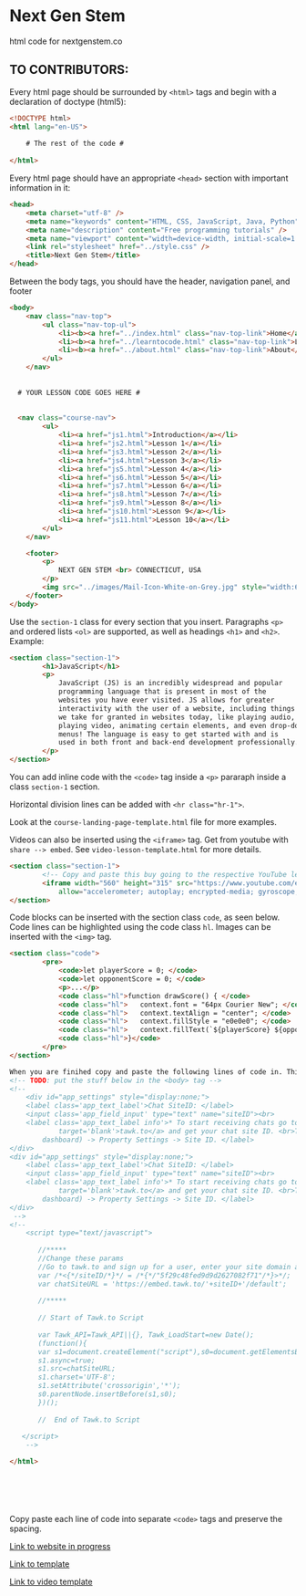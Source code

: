 # Next Gen Stem

html code for nextgenstem.co

## TO CONTRIBUTORS:

Every html page should be surrounded by `<html>` tags and begin with a declaration of doctype (html5):

```html
<!DOCTYPE html>
<html lang="en-US">
    
    # The rest of the code # 
    
</html>
```

Every html page should have an appropriate `<head>` section with important information in it:

```html
<head>
    <meta charset="utf-8" />
    <meta name="keywords" content="HTML, CSS, JavaScript, Java, Python" />
    <meta name="description" content="Free programming tutorials" />
    <meta name="viewport" content="width=device-width, initial-scale=1.0" />
    <link rel="stylesheet" href="../style.css" />
    <title>Next Gen Stem</title>
</head>
```

Between the body tags, you should have the header, navigation panel, and footer

```html
<body>
    <nav class="nav-top">
        <ul class="nav-top-ul">
            <li><b><a href="../index.html" class="nav-top-link">Home</a></b></li>
            <li><b><a href="../learntocode.html" class="nav-top-link">Learn to Code</a></b></li>
            <li><b><a href="../about.html" class="nav-top-link">About</a></b></li>
        </ul>
    </nav>
  
  
  # YOUR LESSON CODE GOES HERE #
  
  
  <nav class="course-nav">
        <ul>
            <li><a href="js1.html">Introduction</a></li>
            <li><a href="js2.html">Lesson 1</a></li>
            <li><a href="js3.html">Lesson 2</a></li>
            <li><a href="js4.html">Lesson 3</a></li>
            <li><a href="js5.html">Lesson 4</a></li>
            <li><a href="js6.html">Lesson 5</a></li>
            <li><a href="js7.html">Lesson 6</a></li>
            <li><a href="js8.html">Lesson 7</a></li>
            <li><a href="js9.html">Lesson 8</a></li>
            <li><a href="js10.html">Lesson 9</a></li>
            <li><a href="js11.html">Lesson 10</a></li>
        </ul>
    </nav>

    <footer>
        <p>
            NEXT GEN STEM <br> CONNECTICUT, USA
        </p>
        <img src="../images/Mail-Icon-White-on-Grey.jpg" style="width:65px; height:65px">
    </footer>
</body>
```

Use the `section-1` class for every section that you insert. Paragraphs `<p>` and ordered lists `<ol>` are supported,
as well as headings `<h1>` and `<h2>`. Example:

```html
<section class="section-1">
        <h1>JavaScript</h1>
        <p>
            JavaScript (JS) is an incredibly widespread and popular
            programming language that is present in most of the
            websites you have ever visited. JS allows for greater
            interactivity with the user of a website, including things
            we take for granted in websites today, like playing audio,
            playing video, animating certain elements, and even drop-down
            menus! The language is easy to get started with and is
            used in both front and back-end development professionally.
        </p>
</section>
```

You can add inline code with the `<code>` tag inside a `<p>` pararaph inside a class `section-1` section.

Horizontal division lines can be added with `<hr class="hr-1">`.

Look at the `course-landing-page-template.html` file for more examples.

Videos can also be inserted using the `<iframe>` tag. Get from youtube with `share --> embed`. See `video-lesson-template.html`
for more details.

```html
<section class="section-1">
        <!-- Copy and paste this buy going to the respective YouTube lesson and clicking "share"-> "embed" -->
        <iframe width="560" height="315" src="https://www.youtube.com/embed/mD3GmqjmqXQ" frameborder="0"
            allow="accelerometer; autoplay; encrypted-media; gyroscope; picture-in-picture" allowfullscreen></iframe>
</section>
```

Code blocks can be inserted with the section class `code`, as seen below. Code lines can be highlighted using the code class `hl`.
Images can be inserted with the `<img>` tag.

```html
<section class="code">
        <pre>
            <code>let playerScore = 0; </code>
            <code>let opponentScore = 0; </code>
            <p>...</p>
            <code class="hl">function drawScore() { </code>
            <code class="hl">   context.font = "64px Courier New"; </code>
            <code class="hl">   context.textAlign = "center"; </code>
            <code class="hl">   context.fillStyle = "e0e0e0"; </code>
            <code class="hl">   context.fillText(`${playerScore} ${opponentScore}`, canvas.width / 2, 60);</code>
            <code class="hl">}</code>
        </pre>
</section>

When you are finihed copy and paste the following lines of code in. This is the live help.
<!-- TODO: put the stuff below in the <body> tag -->
<!-- 
    <div id="app_settings" style="display:none;">
    <label class='app_text_label'>Chat SiteID: </label>
    <input class='app_field_input' type="text" name="siteID"><br>
    <label class='app_text_label info'>* To start receiving chats go to <a href='http://www.tawk.to'
            target='blank'>tawk.to</a> and get your chat site ID. <br>Tawk dashboard -> Admin (at the top of the
        dashboard) -> Property Settings -> Site ID. </label>
</div>
<div id="app_settings" style="display:none;">
    <label class='app_text_label'>Chat SiteID: </label>
    <input class='app_field_input' type="text" name="siteID"><br>
    <label class='app_text_label info'>* To start receiving chats go to <a href='http://www.tawk.to'
            target='blank'>tawk.to</a> and get your chat site ID. <br>Tawk dashboard -> Admin (at the top of the
        dashboard) -> Property Settings -> Site ID. </label>
</div>
 -->
<!-- 
    <script type="text/javascript">
   
       //*****
       //Change these params 
       //Go to tawk.to and sign up for a user, enter your site domain and replace the following URL with the one they give you.
       var /*<{*/siteID/*}*/ = /*{*/"5f29c48fed9d9d2627082f71"/*}>*/;
       var chatSiteURL = 'https://embed.tawk.to/'+siteID+'/default';
         
       //*****
       
       // Start of Tawk.to Script
       
       var Tawk_API=Tawk_API||{}, Tawk_LoadStart=new Date();
       (function(){
       var s1=document.createElement("script"),s0=document.getElementsByTagName("script")[0];
       s1.async=true;
       s1.src=chatSiteURL;
       s1.charset='UTF-8';
       s1.setAttribute('crossorigin','*');
       s0.parentNode.insertBefore(s1,s0);
       })();
   
       //  End of Tawk.to Script
   
   </script>
    -->

</html>







```

Copy paste each line of code into separate `<code>` tags and preserve the spacing.

[Link to website in progress](https://abh-c.github.io/NGS_Site/)

[Link to template](https://abh-c.github.io/NGS_Site/templates/course-landing-page-template.html)

[Link to video template](https://abh-c.github.io/NGS_Site/templates/video-course-template.html)
